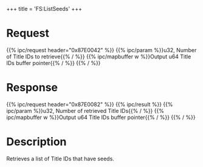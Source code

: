 +++
title = 'FS:ListSeeds'
+++

# Request

{{% ipc/request header="0x87E0042" %}}
{{% ipc/param %}}u32, Number of Title IDs to retrieve{{% / %}}
{{% ipc/mapbuffer w %}}Output u64 Title IDs buffer pointer{{% / %}}
{{% / %}}

# Response

{{% ipc/request header="0x87E0082" %}}
{{% ipc/result %}}
{{% ipc/param %}}u32, Number of retrieved Title IDs{{% / %}}
{{% ipc/mapbuffer w %}}Output u64 Title IDs buffer pointer{{% / %}}
{{% / %}}

# Description

Retrieves a list of Title IDs that have seeds.
